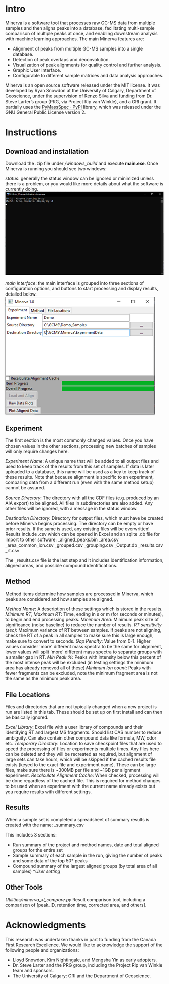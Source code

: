 # Intro
Minerva is a software tool that processes raw GC-MS data from multiple samples and then aligns peaks into a database, facilitating multi-sample comparison of multiple peaks at once, and enabling downstream analysis with machine learning approaches. The main Minerva features are:

- Alignment of peaks from multiple GC-MS samples into a single database.
- Detection of peak overlaps and deconvolution.
- Visualization of peak alignments for quality control and further analysis.
- Graphic User Interface.
- Configurable to different sample matrices and data analysis approaches.

Minerva is an open source software released under the MIT license. It was developed by Ryan Snowdon at the University of Calgary, Department of Geoscience, under the supervision of Renzo Silva and funding from Dr. Steve Larter’s group (PRG, via Project Rip van Winkle), and a GRI grant. It partially uses the [PyMassSpec · PyPI](https://pypi.org/project/PyMassSpec/) library, which was released under the GNU General Public License version 2.

# Instructions

## Download and installation
Download the .zip file under */windows_build* and execute **main.exe**.
Once Minerva is running you should see two windows:

*status*: generally the status window can be ignored or minimized unless there is a problem, or you would like more details about what the software is currently doing.
![Minerva empty terminal window](docs/Minerva_w_terminal.png?raw=true)

*main interface*: the main interface is grouped into three sections of configuration options, and buttons to start processing and display results, detailed below.
![Minerva main window](docs/Minerva_w_main_menu.png?raw=true)

## Experiment
The first section is the most commonly changed values. Once you have chosen values in the other sections, processing new batches of samples will only require changes here.

*Experiment Name*: A unique name that will be added to all output files and used to keep track of the results from this set of samples. If data is later uploaded to a database, this name will be used as a key to keep track of these results. Note that because alignment is specific to an experiment, comparing data from a different run (even with the same method setup) cannot be assured.

*Source Directory*: The directory with all the CDF files (e.g. produced by an AIA export) to be aligned. All files in subdirectories are also added. Any other files will be ignored, with a message in the status window.

*Destination Directory*: Directory for output files, which must have be created before Minerva begins processing. The directory can be empty or have prior results. If the same <Experiment Name> is used, any existing files will be overwritten! Results include .csv which can be opened in Excel and an sqlite .db file for import to other software:
<experiment name>_aligned_peaks.bin
<experiment name>_area.csv
<experiment name>_area_common_ion.csv
<experiment name>_grouped.csv
<experiment name>_grouping.csv
<experiment name>_Output.db
<experiment name>_results.csv
<experiment name>_rt.csv

The <experiment name>_results.csv file is the last step and it includes identification information, aligned areas, and possible compound identifications.

## Method
Method items determine how samples are processed in Minerva, which peaks are considered and how samples are aligned.

*Method Name*: A description of these settings which is stored in the results.
*Minimum RT, Maximum RT*: Time, ending in s or m (for seconds or minutes), to begin and end processing peaks.
*Minimum Area*: Minimum peak size of significance (noise baseline) to reduce the number of results.
*RT sensitivity (sec)*: Maximum variance of RT between samples. If peaks are not aligning, check the RT of a peak in all samples to make sure this is large enough, make sure to convert to seconds.
*Gap Penalty*: Value from 0-1. Higher values consider 'more' different mass spectra to be the same for alignment, lower values will split 'more' different mass spectra to separate groups with a smaller gap in RT.
*Min Peak %*: Peaks with intensity below this percent of the most intense peak will be excluded (in testing settings the minimum area has already removed all of these)
*Minimum Ion count*: Peaks with fewer fragments can be excluded, note the minimum fragment area is not the same as the minimum peak area.

## File Locations
Files and directories that are not typically changed when a new project is run are listed in this tab. These should be set up on first install and can then be basically ignored.

*Excel Library*: Excel file with a user library of compounds and their identifying RT and largest MS fragments. Should list CAS number to reduce ambiguity. Can also contain other compound data like formula, MW, odor etc.
*Temporary Directory*: Location to save checkpoint files that are used to speed the processing of files or experiments multiple times. Any files here can be deleted and they will be recreated as required, but alignment of large sets can take hours, which will be skipped if the cached results file exists (keyed to the exact file and experiment name). These can be large files, make sure there is ~300MB per file and ~1GB per alignment experiment.
*Recalculate Alignment Cache*: When checked, processing will be done regardless of the cached file. This is required for method changes to be used when an experiment with the current name already exists but you require results with different settings.

## Results
When a sample set is completed a spreadsheet of summary results is created with the name:
<experiment name>_summary.csv

This includes 3 sections:
- Run summary of the project and method names, date and total aligned groups for the entire set
- Sample summary of each sample in the run, giving the number of peaks and some data of the top 50* peaks
- Compound summary of the largest aligned groups (by total area of all samples)
**User setting*

## Other Tools
*Utilities/minerva_xl_compare.py*
Result comparison tool, including a comparison of [peak_ID, retention time, corrected area, and others].

# Acknowledgments
This research was undertaken thanks in part to funding from the Canada First Research Excellence. 
We would like to acknowledge the support of the following people and organizations:
- Lloyd Snowdon, Kim Nightingale, and Mengsha Yin as early adopters.
- Dr. Steve Larter and the PRG group, including the Project Rip van Winkle team and sponsors.
- The University of Calgary: GRI and the Department of Geoscience.
